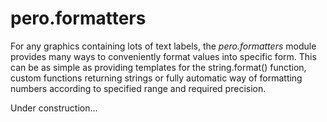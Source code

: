 # pero.formatters

For any graphics containing lots of text labels, the *pero.formatters* module provides many ways to conveniently format
values into specific form. This can be as simple as providing templates for the string.format() function, custom
functions returning strings or fully automatic way of formatting numbers according to specified range and required
precision.

Under construction...